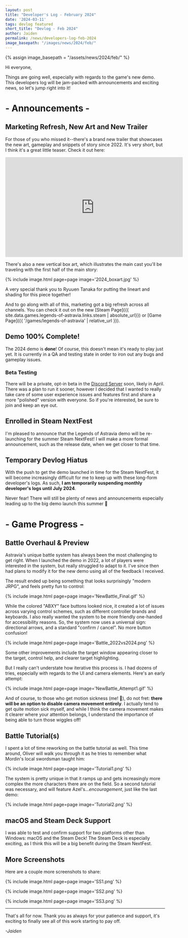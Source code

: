 ```yaml
---
layout: post
title: "Developer's Log - February 2024"
date: '2024-03-11'
tags: devlog featured
short_title: "Devlog - Feb 2024"
author: Jaiden
permalink: /news/developers-log-feb-2024
image_basepath: "/images/news/2024/feb/"
---
```

{% assign image_basepath = "/assets/news/2024/feb/" %}


Hi everyone,

Things are going well, especially with regards to the game's new demo. This developers log will be jam-packed with announcements and exciting news, so let's jump right into it!

\- Announcements -
===

Marketing Refresh, New Art and New Trailer
---
For those of you who missed it--there's a brand new trailer that showcases the new art, gameplay and snippets of story since 2022. It's very short, but I think it's a great little teaser. 
Check it out here:

<iframe width="560" height="315" src="https://www.youtube-nocookie.com/embed/mhA3HRTut1Q?si=lPYeko5BapKgvhtN" title="YouTube video player" frameborder="0" allow="autoplay; clipboard-write; encrypted-media; picture-in-picture; web-share" allowfullscreen></iframe>

There's also a new vertical box art, which illustrates the main cast you'll be traveling with the first half of the main story:

{% include image.html page=page image='2024_boxart.jpg' %}

A very special thank you to Ryuuen Tanaka for putting the lineart and shading for this piece together!

And to go along with all of this, marketing got a big refresh across all channels. You can check it out on the new [Steam Page]({{ site.data.games.legends-of-astravia.links.steam | absolute_url}}) or [Game Page]({{ '/games/legends-of-astravia' | relative_url }}). 

Demo 100% Complete!
---
The 2024 demo is **done**! Of course, this doesn't mean it's ready to play just yet. It is currently in a QA and testing state in order to iron out any bugs and gameplay issues. 

### Beta Testing
There will be a private, opt-in beta in the [Discord Server](https://www.discord.com/invite/astravia) soon, likely in April. There was a plan to run it sooner, however I decided that I wanted to really take care of some user experience issues and features first and share a more "polished" version with everyone. So if you're interested, be sure to join and keep an eye out.

Enrolled in Steam NextFest
---
I'm pleased to announce that the Legends of Astravia demo will be re-launching for the summer Steam NextFest! I will make a more formal announcement, such as the release date, when we get closer to that time.

Temporary Devlog Hiatus
---
With the push to get the demo launched in time for the Steam NextFest, it will become increasingly difficult for me to keep up with these long-form developer's logs. As such, **I am temporarily suspending monthly developer's logs until July 2024**. 

Never fear! There will still be plenty of news and announcements especially leading up to the big demo launch this summer :tada:

\- Game Progress -
===

Battle Overhaul & Preview
---
Astravia's unique battle system has always been the most challenging to get right. When I launched the demo in 2022, a lot of players were interested in the system, but really struggled to adapt to it. I've since then had plans to modify it for the new demo using all of the feedback I received.

The result ended up being something that looks surprisingly "modern JRPG", and feels pretty fun to control:

{% include image.html page=page image='NewBattle_Final.gif' %}

While the colored "ABXY" face buttons looked nice, it created a lot of issues across varying control schemes, such as different controller brands and keyboards. I also really wanted the system to be more friendly one-handed for accessibility reasons. So, the system now uses a universal sign: directional arrows, and a standard "confirm / cancel". No more button confusion!

{% include image.html page=page image='Battle_2022vs2024.png' %}

Some other improvements include the target window appearing closer to the target, control help, and clearer target highlighting.

But I really can't understate how iterative this process is. I had dozens of tries, especially with regards to the UI and camera elements. Here's an early attempt:

{% include image.html page=page image='NewBattle_Attempt1.gif' %}

And of course, to those who get motion sickness (me! :handshake:), do not fret: **there will be an option to disable camera movement entirely**. I actually tend to get quite motion sick myself, and while I think the camera movement makes it clearer where your attention belongs, I understand the importance of being able to turn those wiggles off!

Battle Tutorial(s)
---
I spent a lot of time reworking on the battle tutorial as well. This time around, Oliver will walk you through it as he tries to remember what Mordin's local swordsman taught him:

{% include image.html page=page image='Tutorial1.png' %}

The system is pretty unique in that it ramps up and gets increasingly more complex the more characters there are on the field. So a second tutorial was necessary, and will feature Azel's..._encouragement_, just like the last demo:

{% include image.html page=page image='Tutorial2.png' %}

macOS and Steam Deck Support
---
I was able to test and confirm support for two platforms other than Windows: macOS and the Steam Deck! The Steam Deck is especially exciting, as I think this will be a big benefit during the Steam NextFest.

More Screenshots
---
Here are a couple more screenshots to share:

{% include image.html page=page image='SS1.png' %}

{% include image.html page=page image='SS2.png' %}

{% include image.html page=page image='SS3.png' %}

---

That's all for now. Thank you as always for your patience and support, it's exciting to finally see all of this work starting to pay off.

_-Jaiden_
